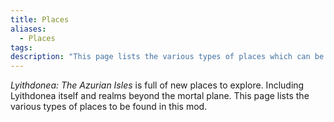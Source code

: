 ```yaml
---
title: Places
aliases:
  - Places
tags: 
description: "This page lists the various types of places which can be found in Lyithdonea: The Azurian Isles."
---
```

*Lyithdonea: The Azurian Isles* is full of new places to explore. Including Lyithdonea itself and realms beyond the mortal plane. This page lists the various types of places to be found in this mod.